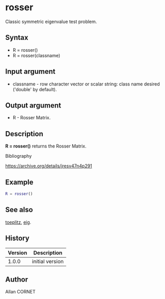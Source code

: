 # rosser

Classic symmetric eigenvalue test problem.

## Syntax

- R = rosser()
- R = rosser(classname)

## Input argument

- classname - row character vector or scalar string: class name desired ('double' by default).

## Output argument

- R - Rosser Matrix.

## Description

  <p><b>R = rosser()</b> returns the Rosser Matrix.</p>

Bibliography

https://archive.org/details/jresv47n4p291

## Example

```matlab
R = rosser()
```

## See also

[toeplitz](toeplitz.md), [eig](../linear_algebra/eig.md).

## History

| Version | Description     |
| ------- | --------------- |
| 1.0.0   | initial version |

## Author

Allan CORNET
